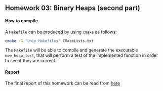 ## Homework 03: Binary Heaps (second part)


#### How to compile

A `Makefile` can be produced by using `cmake` as follows:

```bash
cmake -G "Unix Makefiles" CMakeLists.txt 
```

The `Makefile` will be able to compile and generate the executable `new_heap_test`, that will perform a test of the implemented function in order to see if they are correct. 

#### Report

The final report of this homework can be read from [here](https://github.com/RobertoCorti/Algorithmic-Design/blob/master/homeworks/homework_3/report/report.pdf)